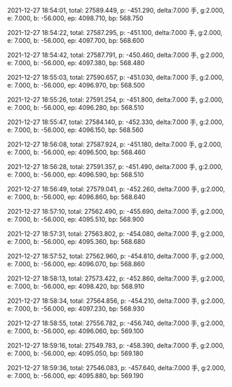 2021-12-27 18:54:01, total: 27589.449, p: -451.290, delta:7.000 手, g:2.000, e: 7.000, b: -56.000, ep: 4098.710, bp: 568.750

2021-12-27 18:54:22, total: 27587.295, p: -451.100, delta:7.000 手, g:2.000, e: 7.000, b: -56.000, ep: 4097.700, bp: 568.600

2021-12-27 18:54:42, total: 27587.791, p: -450.460, delta:7.000 手, g:2.000, e: 7.000, b: -56.000, ep: 4097.380, bp: 568.480

2021-12-27 18:55:03, total: 27590.657, p: -451.030, delta:7.000 手, g:2.000, e: 7.000, b: -56.000, ep: 4096.970, bp: 568.500

2021-12-27 18:55:26, total: 27591.254, p: -451.800, delta:7.000 手, g:2.000, e: 7.000, b: -56.000, ep: 4096.280, bp: 568.510

2021-12-27 18:55:47, total: 27584.140, p: -452.330, delta:7.000 手, g:2.000, e: 7.000, b: -56.000, ep: 4096.150, bp: 568.560

2021-12-27 18:56:08, total: 27587.924, p: -451.180, delta:7.000 手, g:2.000, e: 7.000, b: -56.000, ep: 4096.500, bp: 568.460

2021-12-27 18:56:28, total: 27591.357, p: -451.490, delta:7.000 手, g:2.000, e: 7.000, b: -56.000, ep: 4096.590, bp: 568.510

2021-12-27 18:56:49, total: 27579.041, p: -452.260, delta:7.000 手, g:2.000, e: 7.000, b: -56.000, ep: 4096.860, bp: 568.640

2021-12-27 18:57:10, total: 27562.490, p: -455.690, delta:7.000 手, g:2.000, e: 7.000, b: -56.000, ep: 4095.510, bp: 568.900

2021-12-27 18:57:31, total: 27563.802, p: -454.080, delta:7.000 手, g:2.000, e: 7.000, b: -56.000, ep: 4095.360, bp: 568.680

2021-12-27 18:57:52, total: 27562.960, p: -454.810, delta:7.000 手, g:2.000, e: 7.000, b: -56.000, ep: 4096.070, bp: 568.860

2021-12-27 18:58:13, total: 27573.422, p: -452.860, delta:7.000 手, g:2.000, e: 7.000, b: -56.000, ep: 4098.420, bp: 568.910

2021-12-27 18:58:34, total: 27564.856, p: -454.210, delta:7.000 手, g:2.000, e: 7.000, b: -56.000, ep: 4097.230, bp: 568.930

2021-12-27 18:58:55, total: 27556.782, p: -456.740, delta:7.000 手, g:2.000, e: 7.000, b: -56.000, ep: 4096.060, bp: 569.100

2021-12-27 18:59:16, total: 27549.783, p: -458.390, delta:7.000 手, g:2.000, e: 7.000, b: -56.000, ep: 4095.050, bp: 569.180

2021-12-27 18:59:36, total: 27546.083, p: -457.640, delta:7.000 手, g:2.000, e: 7.000, b: -56.000, ep: 4095.880, bp: 569.190